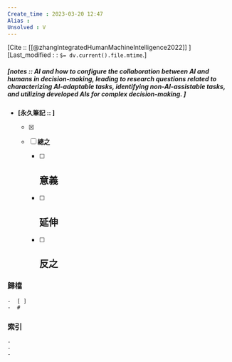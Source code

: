 ```yaml
---
Create_time : 2023-03-20 12:47
Alias : 
Unsolved : V
---
```

[Cite :: [[@zhangIntegratedHumanMachineIntelligence2022]] ]
[Last_modified : : `$= dv.current().file.mtime`.]
##### [notes :: AI and how to configure the collaboration between AI and humans in decision-making, leading to research questions related to characterizing AI-adaptable tasks, identifying non-AI-assistable tasks, and utilizing developed AIs for complex decision-making.   ]

- **[永久筆記 :: ]**
	
	- [x]
	
	- [ ] **總之**
		
		- [ ] **意義**
			-
		
		- [ ] **延伸**
			- 
		
		- [ ] **反之**
			-
		


### 歸檔 
	-  [ ]
	-  #

### 索引
	-
	-
	-
	
